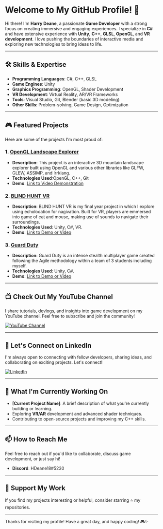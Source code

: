 # Welcome to My GitHub Profile! 👋

Hi there! I'm **Harry Deane**, a passionate **Game Developer** with a strong focus on creating immersive and engaging experiences. I specialize in **C#** and have extensive experience with **Unity**, **C++**, **GLSL**, **OpenGL**, and **VR development**. I love pushing the boundaries of interactive media and exploring new technologies to bring ideas to life.

---

## 🛠️ Skills & Expertise

- **Programming Languages**: C#, C++, GLSL
- **Game Engines**: Unity
- **Graphics Programming**: OpenGL, Shader Development
- **VR Development**: Virtual Reality, AR/VR Frameworks
- **Tools**: Visual Studio, Git, Blender (basic 3D modeling)
- **Other Skills**: Problem-solving, Game Design, Optimization

---

## 🎮 Featured Projects

Here are some of the projects I'm most proud of:

### 1. **[OpenGL Landscape Explorer](https://github.com/harryDeane/COMP3016-Coursework2)**
   - **Description**: This project is an interactive 3D mountain landscape explorer built using OpenGL and various other libraries like GLFW, GLEW, ASSIMP, and Irrklang.
   - **Technologies Used**:OpenGL, C++, Git
   - **Demo**: [Link to Video Demonstration](https://youtu.be/q4-YN3lhoqs)

### 2. **[BLIND HUNT VR](link-to-repo-or-demo)**
   - **Description**: BLIND HUNT VR is my final year project in which I explore using echolocation for nagivation. Built for VR, players are emmersed into game of cat and mouse, making use of sounds to navigate their surroundings.
   - **Technologies Used**: Unity, C#, VR.
   - **Demo**: [Link to Demo or Video](#)

### 3. **[Guard Duty](link-to-repo-or-demo)**
   - **Description**: Guard Duty is an intense stealth multiplayer game created following the Agile methodology within a team of 3 students including myself. 
   - **Technologies Used**: Unity, C#.
   - **Demo**: [Link to Demo or Video](#)

---

## 📺 Check Out My YouTube Channel

I share tutorials, devlogs, and insights into game development on my YouTube channel. Feel free to subscribe and join the community!

[![YouTube Channel](https://img.shields.io/badge/YouTube-FF0000?style=for-the-badge&logo=youtube&logoColor=white)](https://www.youtube.com/channel/UCfL6VJ8w6ApYbjlSaEmcZwQ)

---

## 💼 Let's Connect on LinkedIn

I'm always open to connecting with fellow developers, sharing ideas, and collaborating on exciting projects. Let's connect!

[![LinkedIn](https://img.shields.io/badge/LinkedIn-0077B5?style=for-the-badge&logo=linkedin&logoColor=white)](https://www.linkedin.com/in/harry-deane-974a24307/)

---

## 🚀 What I'm Currently Working On

- **[Current Project Name]**: A brief description of what you're currently building or learning.
- Exploring **VR/AR** development and advanced shader techniques.
- Contributing to open-source projects and improving my C++ skills.

---

## 📫 How to Reach Me

Feel free to reach out if you'd like to collaborate, discuss game development, or just say hi!

- **Discord**: HDeane18#5230

---

## 🌟 Support My Work

If you find my projects interesting or helpful, consider starring ⭐ my repositories.

---

Thanks for visiting my profile! Have a great day, and happy coding! 🎮✨
